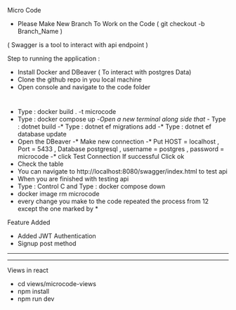 Micro Code

* Please Make New Branch To Work on the Code ( git checkout -b Branch_Name )

( Swagger is a tool to interact with api endpoint )

Step to running the application : 
- Install Docker and DBeaver ( To interact with postgres Data)
- Clone the github repo in you local machine
- Open console and navigate to the code folder

#
- Type : docker build . -t microcode
- Type : docker compose up
-*Open a new terminal along side that
-* Type : dotnet build
-* Type : dotnet ef migrations add <anyName>
-* Type : dotnet ef database update
- Open the DBeaver
-* Make new connection
-* Put HOST  = localhost , Port = 5433 , Database postgresql , username = postgres , password = microcode 
-* click Test Connection  If successful Click ok
- Check the table
- You can navigate to http://localhost:8080/swagger/index.html to test api
- When you are finished with testing api 
- Type :  Control C and Type : docker compose down
- docker image rm microcode
- every change you make to the code repeated the process from 12 except the one marked by *


 
Feature Added 
   -    Added JWT Authentication  
   -    Signup post method

-----------------------------------------------
-------------------------------------------------
Views in react

- cd views/microcode-views
- npm install
- npm run dev
    
